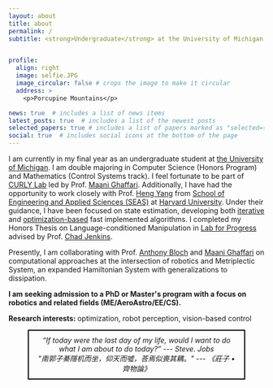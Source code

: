 ```yaml
---
layout: about
title: about
permalink: /
subtitle: <strong>Undergraduate</strong> at the University of Michigan <br>Robotics, Math, Computer Science


profile:
  align: right
  image: selfie.JPG
  image_circular: false # crops the image to make it circular
  address: >
    <p>Porcupine Mountains</p>

news: true  # includes a list of news items
latest_posts: true  # includes a list of the newest posts
selected_papers: true # includes a list of papers marked as "selected={true}"
social: true  # includes social icons at the bottom of the page
---
```


I am currently in my final year as an undergraduate student at [the University of Michigan](https://umich.edu/). I am double majoring in Computer Science (Honors Program) and Mathematics (Control Systems track). I feel fortunate to be part of [CURLY Lab](https://curly.engin.umich.edu/) led by Prof. [Maani Ghaffari](https://robotics.umich.edu/profile/maani-ghaffari/). Additionally, I have had the opportunity to work closely with Prof. [Heng Yang](https://hankyang.seas.harvard.edu/) from [School of Engineering and Applied Sciences (SEAS)](https://seas.harvard.edu/) at [Harvard University](https://www.harvard.edu/). Under their guidance, I have been focused on state estimation, developing both [iterative](https://arxiv.org/abs/2209.15140) and [optimization-based](https://arxiv.org/abs/2309.05184) fast implemented algorithms. I completed my Honors Thesis on Language-conditioned Manipulation in [Lab for Progress](https://progress.eecs.umich.edu/) advised by Prof. [Chad Jenkins](https://ocj.name/).  

Presently, I am collaborating with Prof. [Anthony Bloch](https://dept.math.lsa.umich.edu/~abloch/) and [Maani Ghaffari](https://robotics.umich.edu/profile/maani-ghaffari/) on computational approaches at the intersection of robotics and Metriplectic System, an expanded Hamiltonian System with generalizations to dissipation.

<strong>I am seeking admission to a PhD or Master's program with a focus on robotics and related fields (ME/AeroAstro/EE/CS).</strong>

<strong>Research interests: </strong> optimization, robot perception, vision-based control


<!-- <br><em>"We are all in the gutter, but some of us are looking at the stars." --- Oscar. Wilde </em><br><em>"南郭子綦隱机而坐，仰天而噓，荅焉似喪其耦。" --- 《莊子 • 齊物論》 </em> -->




<html>
<head>
    <style>
        .centered-box {
            text-align: center;
            border: 2px solid #000; /* Set border properties as needed */
            padding: 10px; /* Adjust padding as needed */
            margin: 0 auto; /* Center horizontally */
            width: 80%; /* Set the width of the box as needed */
        }
    </style>
</head>
<body>
    <div class="centered-box">
        <em>“If today were the last day of my life, would I want to do what I am about to do today?” --- Steve. Jobs</em><br>
        <em>"南郭子綦隱机而坐，仰天而噓，荅焉似喪其耦。" --- 《莊子 • 齊物論》</em>
    </div>
</body>
</html>
